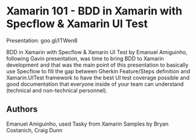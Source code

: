 Xamarin 101 - BDD in Xamarin with Specflow & Xamarin UI Test
=====

Presentation: goo.gl/ITWen8

BDD in Xamarin with Specflow & Xamarin UI Test by Emanuel Amiguinho, following Gavin presentation, was time to bring BDD to Xamarin development and that was the main point of this presentation to basically use Specflow to fill the gap between Gherkin Feature/Steps definition and Xamarin.UITest framework to have the best UI test coverage possible and good documentation that everyone inside of your team can understand (technical and non-technical personnel).

Authors
-------

Emanuel Amiguinho, used Tasky from Xamarin Samples by Bryan Costanich, Craig Dunn
